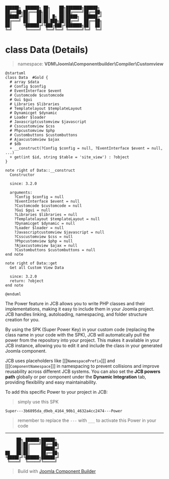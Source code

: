 ```
██████╗  ██████╗ ██╗    ██╗███████╗██████╗
██╔══██╗██╔═══██╗██║    ██║██╔════╝██╔══██╗
██████╔╝██║   ██║██║ █╗ ██║█████╗  ██████╔╝
██╔═══╝ ██║   ██║██║███╗██║██╔══╝  ██╔══██╗
██║     ╚██████╔╝╚███╔███╔╝███████╗██║  ██║
╚═╝      ╚═════╝  ╚══╝╚══╝ ╚══════╝╚═╝  ╚═╝
```
# class Data (Details)
> namespace: **VDM\Joomla\Componentbuilder\Compiler\Customview**

```uml
@startuml
class Data  #Gold {
  # array $data
  # Config $config
  # EventInterface $event
  # Customcode $customcode
  # Gui $gui
  # Libraries $libraries
  # Templatelayout $templateLayout
  # Dynamicget $dynamic
  # Loader $loader
  # Javascriptcustomview $javascript
  # Csscustomview $css
  # Phpcustomview $php
  # Custombuttons $custombuttons
  # Ajaxcustomview $ajax
  # $db
  + __construct(?Config $config = null, ?EventInterface $event = null, ...)
  + get(int $id, string $table = 'site_view') : ?object
}

note right of Data::__construct
  Constructor

  since: 3.2.0
  
  arguments:
    ?Config $config = null
    ?EventInterface $event = null
    ?Customcode $customcode = null
    ?Gui $gui = null
    ?Libraries $libraries = null
    ?Templatelayout $templateLayout = null
    ?Dynamicget $dynamic = null
    ?Loader $loader = null
    ?Javascriptcustomview $javascript = null
    ?Csscustomview $css = null
    ?Phpcustomview $php = null
    ?Ajaxcustomview $ajax = null
    ?Custombuttons $custombuttons = null
end note

note right of Data::get
  Get all Custom View Data

  since: 3.2.0
  return: ?object
end note
 
@enduml
```

The Power feature in JCB allows you to write PHP classes and their implementations, making it easy to include them in your Joomla project. JCB handles linking, autoloading, namespacing, and folder structure creation for you.

By using the SPK (Super Power Key) in your custom code (replacing the class name in your code with the SPK), JCB will automatically pull the power from the repository into your project. This makes it available in your JCB instance, allowing you to edit it and include the class in your generated Joomla component.

JCB uses placeholders like [[[`NamespacePrefix`]]] and [[[`ComponentNamespace`]]] in namespacing to prevent collisions and improve reusability across different JCB systems. You can also set the **JCB powers path** globally or per component under the **Dynamic Integration** tab, providing flexibility and easy maintainability.

To add this specific Power to your project in JCB:

> simply use this SPK
```
Super---3b6895da_d9eb_4164_90b1_4632a4cc2474---Power
```
> remember to replace the `---` with `___` to activate this Power in your code

---
```
     ██╗ ██████╗██████╗
     ██║██╔════╝██╔══██╗
     ██║██║     ██████╔╝
██   ██║██║     ██╔══██╗
╚█████╔╝╚██████╗██████╔╝
 ╚════╝  ╚═════╝╚═════╝
```
> Build with [Joomla Component Builder](https://git.vdm.dev/joomla/Component-Builder)


